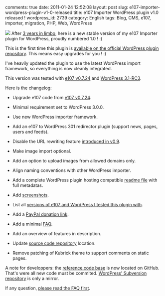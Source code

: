 comments: true
date: 2011-01-24 12:52:08
layout: post
slug: e107-importer-wordpress-plugin-v1-0-released
title: e107 Importer WordPress plugin v1.0 released !
wordpress_id: 2739
category: English
tags: Blog, CMS, e107, importer, migration, PHP, Web, WordPress

[![](http://kevin.deldycke.com/wp-content/uploads/2011/01/e107-importer-configuration-screen-150x150.png)](http://kevin.deldycke.com/wp-content/uploads/2011/01/e107-importer-configuration-screen.png) After [3 years in limbo](http://kevin.deldycke.com/2008/01/e107-to-wordpress-migration-v09-plug-in-released/), here is a new stable version of my e107 Importer plugin for WordPress, proudly numbered 1.0 ! :)

This is the first time this plugin is [available on the official WordPress plugin repository](http://wordpress.org/extend/plugins/e107-importer/). This means easy upgrades for you ! :)

I've heavily updated the plugin to use the latest WordPress import framework, so everything is now cleanly integrated.

This version was tested with [e107 v0.7.24](http://e107.org/news.php?item.877) and [WordPress 3.1-RC3](http://wordpress.org/news/2011/01/wordpress-3-1-release-candidate-3/).

Here is the changelog:




  * Upgrade e107 code from [e107 v0.7.24](http://e107.org/news.php?item.877).


  * Minimal requirement set to WordPress 3.0.0.


  * Use new WordPress importer framework.


  * Add an e107 to WordPress 301 redirector plugin (support news, pages, users and feeds).


  * Disable the URL rewriting feature [introduced in v0.9](http://kevin.deldycke.com/2008/01/e107-to-wordpress-migration-v09-plug-in-released/).


  * Make image import optional.


  * Add an option to upload images from allowed domains only.


  * Align naming conventions with other WordPress importer.


  * Add a complete WordPress plugin hosting compatible [readme file](https://github.com/kdeldycke/e107-importer/blob/master/readme.txt) with full metadatas.


  * Add [screenshots](http://wordpress.org/extend/plugins/e107-importer/screenshots/).


  * List all [versions of e107 and WordPress I tested this plugin with](http://wordpress.org/extend/plugins/e107-importer/other_notes/).


  * Add a [PayPal donation link](https://www.paypal.com/cgi-bin/webscr?cmd=_s-xclick&hosted_button_id=XEXREDEHXSQUJ).


  * Add a minimal [FAQ](http://wordpress.org/extend/plugins/e107-importer/faq/).


  * Add an overview of features in description.


  * Update [source code repository](https://github.com/kdeldycke/e107-importer) location.


  * Remove patching of Kubrick theme to support comments on static pages.



A note for developpers: the [reference code base](https://github.com/kdeldycke/e107-importer) is now located on GitHub. That's were all new code must be commited. [WordPress' Subversion repository](http://plugins.trac.wordpress.org/browser/e107-importer/) is only a mirror.

If any question, [please read the FAQ first](http://wordpress.org/extend/plugins/e107-importer/faq/).
